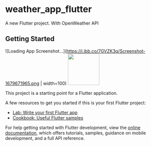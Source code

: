 # weather_app_flutter

A new Flutter project. With OpenWeather API

## Getting Started

![Loading App Screenshot...](https://i.ibb.co/7GVZK3q/Screenshot-1679671965.png | width=100)
<img src="[https://your-image-url.type](https://i.ibb.co/7GVZK3q/Screenshot-1679671965.png)" width="100" height="100">

This project is a starting point for a Flutter application.

A few resources to get you started if this is your first Flutter project:

- [Lab: Write your first Flutter app](https://docs.flutter.dev/get-started/codelab)
- [Cookbook: Useful Flutter samples](https://docs.flutter.dev/cookbook)

For help getting started with Flutter development, view the
[online documentation](https://docs.flutter.dev/), which offers tutorials,
samples, guidance on mobile development, and a full API reference.
